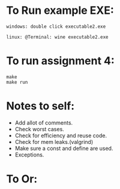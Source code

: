 # To Run example EXE:

    windows: double click executable2.exe

    linux: @Terminal: wine executable2.exe

# To run assignment 4:

    make 
    make run

# Notes to self:

- Add allot of comments.
- Check worst cases.
- Check for efficiency and reuse code.
- Check for mem leaks.(valgrind)
- Make sure a const and define are used.
- Exceptions.

# To Or:

